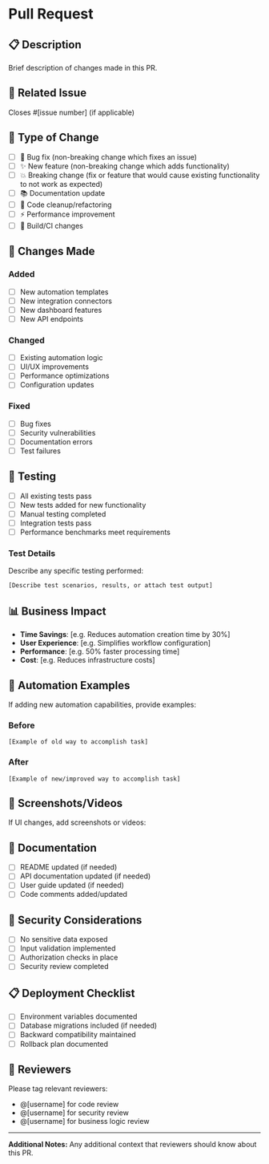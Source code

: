 # Pull Request

## 📋 Description
Brief description of changes made in this PR.

## 🔗 Related Issue
Closes #[issue number] (if applicable)

## 🎯 Type of Change
- [ ] 🐛 Bug fix (non-breaking change which fixes an issue)
- [ ] ✨ New feature (non-breaking change which adds functionality)
- [ ] 💥 Breaking change (fix or feature that would cause existing functionality to not work as expected)
- [ ] 📚 Documentation update
- [ ] 🧹 Code cleanup/refactoring
- [ ] ⚡ Performance improvement
- [ ] 🔧 Build/CI changes

## 🚀 Changes Made
### Added
- [ ] New automation templates
- [ ] New integration connectors
- [ ] New dashboard features
- [ ] New API endpoints

### Changed
- [ ] Existing automation logic
- [ ] UI/UX improvements
- [ ] Performance optimizations
- [ ] Configuration updates

### Fixed
- [ ] Bug fixes
- [ ] Security vulnerabilities
- [ ] Documentation errors
- [ ] Test failures

## 🧪 Testing
- [ ] All existing tests pass
- [ ] New tests added for new functionality
- [ ] Manual testing completed
- [ ] Integration tests pass
- [ ] Performance benchmarks meet requirements

### Test Details
Describe any specific testing performed:
```
[Describe test scenarios, results, or attach test output]
```

## 📊 Business Impact
- **Time Savings**: [e.g. Reduces automation creation time by 30%]
- **User Experience**: [e.g. Simplifies workflow configuration]
- **Performance**: [e.g. 50% faster processing time]
- **Cost**: [e.g. Reduces infrastructure costs]

## 🔄 Automation Examples
If adding new automation capabilities, provide examples:

### Before
```
[Example of old way to accomplish task]
```

### After
```
[Example of new/improved way to accomplish task]
```

## 📸 Screenshots/Videos
If UI changes, add screenshots or videos:

## 📝 Documentation
- [ ] README updated (if needed)
- [ ] API documentation updated (if needed)
- [ ] User guide updated (if needed)
- [ ] Code comments added/updated

## 🔐 Security Considerations
- [ ] No sensitive data exposed
- [ ] Input validation implemented
- [ ] Authorization checks in place
- [ ] Security review completed

## 📋 Deployment Checklist
- [ ] Environment variables documented
- [ ] Database migrations included (if needed)
- [ ] Backward compatibility maintained
- [ ] Rollback plan documented

## 👥 Reviewers
Please tag relevant reviewers:
- @[username] for code review
- @[username] for security review
- @[username] for business logic review

---

**Additional Notes:**
Any additional context that reviewers should know about this PR.